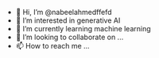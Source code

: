 - 👋 Hi, I’m @nabeelahmedffefd
- 👀 I’m interested in generative AI
- 🌱 I’m currently learning machine learning
- 💞️ I’m looking to collaborate on ...
- 📫 How to reach me ...

<!---
nabeelahmedffefd/nabeelahmedffefd is a ✨ special ✨ repository because its `README.md` (this file) appears on your GitHub profile.
You can click the Preview link to take a look at your changes.
--->
